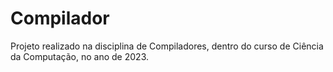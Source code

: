 # Compilador
Projeto realizado na disciplina de Compiladores, dentro do curso de Ciência da Computação, no ano de 2023.
